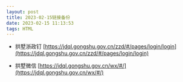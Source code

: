 ```yaml
---
layout: post
title: 2023-02-15链接备份
date: 2023-02-15 11:13:53
tags: HTML
---
```


- 拱墅浙政钉
[https://jdql.gongshu.gov.cn/zzd/#/pages/login/login](https://jdql.gongshu.gov.cn/zzd/#/pages/login/login)

- 拱墅微信
[https://jdql.gongshu.gov.cn/wx/#/](https://jdql.gongshu.gov.cn/wx/#/)
